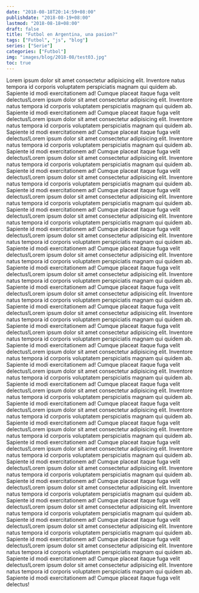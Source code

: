 ```yaml
---
date: "2018-08-18T20:14:59+08:00"
publishdate: "2018-08-19+08:00"
lastmod: "2018-08-18+08:00"
draft: false
title: "Futbol en Argentina, una pasion?"
tags: ["Futbol", "js", "blog"]
series: ["Serie"]
categories: ["Futbol"]
img: "images/blog/2018-08/test03.jpg"
toc: true
---
```


Lorem ipsum dolor sit amet consectetur adipisicing elit. Inventore natus tempora id corporis voluptatem perspiciatis magnam qui quidem ab. Sapiente id modi exercitationem ad! Cumque placeat itaque fuga velit delectus!Lorem ipsum dolor sit amet consectetur adipisicing elit. Inventore natus tempora id corporis voluptatem perspiciatis magnam qui quidem ab. Sapiente id modi exercitationem ad! Cumque placeat itaque fuga velit delectus!Lorem ipsum dolor sit amet consectetur adipisicing elit. Inventore natus tempora id corporis voluptatem perspiciatis magnam qui quidem ab. Sapiente id modi exercitationem ad! Cumque placeat itaque fuga velit delectus!Lorem ipsum dolor sit amet consectetur adipisicing elit. Inventore natus tempora id corporis voluptatem perspiciatis magnam qui quidem ab. Sapiente id modi exercitationem ad! Cumque placeat itaque fuga velit delectus!Lorem ipsum dolor sit amet consectetur adipisicing elit. Inventore natus tempora id corporis voluptatem perspiciatis magnam qui quidem ab. Sapiente id modi exercitationem ad! Cumque placeat itaque fuga velit delectus!Lorem ipsum dolor sit amet consectetur adipisicing elit. Inventore natus tempora id corporis voluptatem perspiciatis magnam qui quidem ab. Sapiente id modi exercitationem ad! Cumque placeat itaque fuga velit delectus!Lorem ipsum dolor sit amet consectetur adipisicing elit. Inventore natus tempora id corporis voluptatem perspiciatis magnam qui quidem ab. Sapiente id modi exercitationem ad! Cumque placeat itaque fuga velit delectus!Lorem ipsum dolor sit amet consectetur adipisicing elit. Inventore natus tempora id corporis voluptatem perspiciatis magnam qui quidem ab. Sapiente id modi exercitationem ad! Cumque placeat itaque fuga velit delectus!Lorem ipsum dolor sit amet consectetur adipisicing elit. Inventore natus tempora id corporis voluptatem perspiciatis magnam qui quidem ab. Sapiente id modi exercitationem ad! Cumque placeat itaque fuga velit delectus!Lorem ipsum dolor sit amet consectetur adipisicing elit. Inventore natus tempora id corporis voluptatem perspiciatis magnam qui quidem ab. Sapiente id modi exercitationem ad! Cumque placeat itaque fuga velit delectus!Lorem ipsum dolor sit amet consectetur adipisicing elit. Inventore natus tempora id corporis voluptatem perspiciatis magnam qui quidem ab. Sapiente id modi exercitationem ad! Cumque placeat itaque fuga velit delectus!Lorem ipsum dolor sit amet consectetur adipisicing elit. Inventore natus tempora id corporis voluptatem perspiciatis magnam qui quidem ab. Sapiente id modi exercitationem ad! Cumque placeat itaque fuga velit delectus!Lorem ipsum dolor sit amet consectetur adipisicing elit. Inventore natus tempora id corporis voluptatem perspiciatis magnam qui quidem ab. Sapiente id modi exercitationem ad! Cumque placeat itaque fuga velit delectus!Lorem ipsum dolor sit amet consectetur adipisicing elit. Inventore natus tempora id corporis voluptatem perspiciatis magnam qui quidem ab. Sapiente id modi exercitationem ad! Cumque placeat itaque fuga velit delectus!Lorem ipsum dolor sit amet consectetur adipisicing elit. Inventore natus tempora id corporis voluptatem perspiciatis magnam qui quidem ab. Sapiente id modi exercitationem ad! Cumque placeat itaque fuga velit delectus!Lorem ipsum dolor sit amet consectetur adipisicing elit. Inventore natus tempora id corporis voluptatem perspiciatis magnam qui quidem ab. Sapiente id modi exercitationem ad! Cumque placeat itaque fuga velit delectus!Lorem ipsum dolor sit amet consectetur adipisicing elit. Inventore natus tempora id corporis voluptatem perspiciatis magnam qui quidem ab. Sapiente id modi exercitationem ad! Cumque placeat itaque fuga velit delectus!Lorem ipsum dolor sit amet consectetur adipisicing elit. Inventore natus tempora id corporis voluptatem perspiciatis magnam qui quidem ab. Sapiente id modi exercitationem ad! Cumque placeat itaque fuga velit delectus!Lorem ipsum dolor sit amet consectetur adipisicing elit. Inventore natus tempora id corporis voluptatem perspiciatis magnam qui quidem ab. Sapiente id modi exercitationem ad! Cumque placeat itaque fuga velit delectus!Lorem ipsum dolor sit amet consectetur adipisicing elit. Inventore natus tempora id corporis voluptatem perspiciatis magnam qui quidem ab. Sapiente id modi exercitationem ad! Cumque placeat itaque fuga velit delectus!Lorem ipsum dolor sit amet consectetur adipisicing elit. Inventore natus tempora id corporis voluptatem perspiciatis magnam qui quidem ab. Sapiente id modi exercitationem ad! Cumque placeat itaque fuga velit delectus!Lorem ipsum dolor sit amet consectetur adipisicing elit. Inventore natus tempora id corporis voluptatem perspiciatis magnam qui quidem ab. Sapiente id modi exercitationem ad! Cumque placeat itaque fuga velit delectus!Lorem ipsum dolor sit amet consectetur adipisicing elit. Inventore natus tempora id corporis voluptatem perspiciatis magnam qui quidem ab. Sapiente id modi exercitationem ad! Cumque placeat itaque fuga velit delectus!Lorem ipsum dolor sit amet consectetur adipisicing elit. Inventore natus tempora id corporis voluptatem perspiciatis magnam qui quidem ab. Sapiente id modi exercitationem ad! Cumque placeat itaque fuga velit delectus!Lorem ipsum dolor sit amet consectetur adipisicing elit. Inventore natus tempora id corporis voluptatem perspiciatis magnam qui quidem ab. Sapiente id modi exercitationem ad! Cumque placeat itaque fuga velit delectus!Lorem ipsum dolor sit amet consectetur adipisicing elit. Inventore natus tempora id corporis voluptatem perspiciatis magnam qui quidem ab. Sapiente id modi exercitationem ad! Cumque placeat itaque fuga velit delectus!